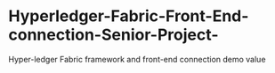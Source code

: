 # Hyperledger-Fabric-Front-End-connection-Senior-Project-
Hyper-ledger Fabric framework and front-end connection demo value 
